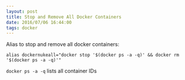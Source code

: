 ```yaml
---
layout: post
title: Stop and Remove All Docker Containers
date: 2016/07/06 16:44:00
tags: docker
---
```


Alias to stop and remove all docker containers:

`alias dockernukeall="docker stop '$(docker ps -a -q)' && docker rm '$(docker ps -a -q)'"`

`docker ps -a -q` lists all container IDs
